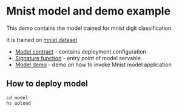 # Mnist model and demo example

This demo contains the model trained for mnist digit classification.

It is trained on [mnist dataset](http://yann.lecun.com/exdb/mnist/)

- [Model contract](model/serving.yaml) - contains deployment configuration
- [Signature function](model/src/func_main.py) - entry point of model servable.
- [Model demo](demo/python_mnist_demo.ipynb) - demo on how to invoke Mnist model application

## How to deploy model

```commandline
cd model
hs upload
```